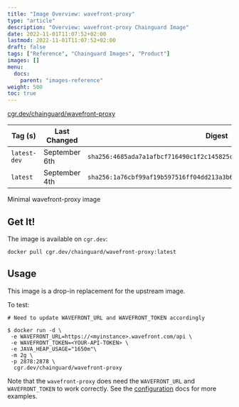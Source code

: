 ```yaml
---
title: "Image Overview: wavefront-proxy"
type: "article"
description: "Overview: wavefront-proxy Chainguard Image"
date: 2022-11-01T11:07:52+02:00
lastmod: 2022-11-01T11:07:52+02:00
draft: false
tags: ["Reference", "Chainguard Images", "Product"]
images: []
menu:
  docs:
    parent: "images-reference"
weight: 500
toc: true
---
```


[cgr.dev/chainguard/wavefront-proxy](https://github.com/chainguard-images/images/tree/main/images/wavefront-proxy)

| Tag (s)       | Last Changed  | Digest                                                                    |
|---------------|---------------|---------------------------------------------------------------------------|
|  `latest-dev` | September 6th | `sha256:4685ada7a1afbcf716490c1f2c145825c0b328a983215eab1dc5ddfcf9cfa70b` |
|  `latest`     | September 4th | `sha256:1a76cbf99af19b597516ff04dd213a3b602fba05a85b9bb27b9ba9f0da071820` |



Minimal wavefront-proxy image

## Get It!

The image is available on `cgr.dev`:

```
docker pull cgr.dev/chainguard/wavefront-proxy:latest
```

## Usage

This image is a drop-in replacement for the upstream image.

To test:

```shell
# Need to update WAVEFRONT_URL and WAVEFRONT_TOKEN accordingly

$ docker run -d \
 -e WAVEFRONT_URL=https://<myinstance>.wavefront.com/api \
 -e WAVEFRONT_TOKEN=<YOUR-API-TOKEN> \
 -e JAVA_HEAP_USAGE="1650m"\
 -m 2g \
 -p 2878:2878 \
  cgr.dev/chainguard/wavefront-proxy

```

Note that the `wavefront-proxy` does need the `WAVEFRONT_URL` and `WAVEFRONT_TOKEN`  to work correctly.
See the [configuration](https://docs.wavefront.com/proxies_kube_container.html) docs for more examples.

